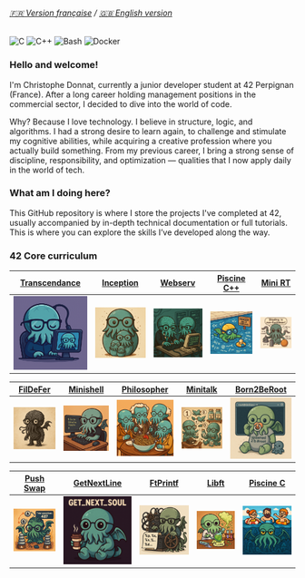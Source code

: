 ###### [🇫🇷 Version française](README.fr.md) / [🇬🇧 English version](README.md)
![C](https://img.shields.io/badge/C-00599C?style=for-the-badge&logo=c&logoColor=white)
![C++](https://img.shields.io/badge/C++-00599C?style=for-the-badge&logo=c%2B%2B&logoColor=white)
![Bash](https://img.shields.io/badge/Bash-121011?style=for-the-badge&logo=gnubash&logoColor=white)
![Docker](https://img.shields.io/badge/Docker-2496ED?style=for-the-badge&logo=docker&logoColor=white)

### Hello and welcome!

I'm Christophe Donnat, currently a junior developer student at 42 Perpignan (France).
After a long career holding management positions in the commercial sector, I decided to dive into the world of code.

Why? Because I love technology. I believe in structure, logic, and algorithms.
I had a strong desire to learn again, to challenge and stimulate my cognitive abilities, while acquiring a creative profession where you actually build something.
From my previous career, I bring a strong sense of discipline, responsibility, and optimization — qualities that I now apply daily in the world of tech.

### What am I doing here?
This GitHub repository is where I store the projects I've completed at 42, usually accompanied by in-depth technical documentation or full tutorials.
This is where you can explore the skills I’ve developed along the way.

### 42 Core curriculum

| [Transcendance]() | [Inception](https://github.com/donnatchris/inception-42/blob/main/README.md) | [Webserv](https://github.com/donnatchris/webserv-42/blob/main/README.md) | [Piscine C++](https://github.com/donnatchris/piscine-cpp-42/blob/main/README.md) | [Mini RT](https://github.com/donnatchris/minirt-42/blob/main/README.md) |
| --- | --- | --- | --- | --- |
| [![Transcendance](images/transcendance.png)]() | [![Inception](images/inception.png)](https://github.com/donnatchris/inception-42/blob/main/README.md) | [![Webserv](images/webserv.png)](https://github.com/donnatchris/webserv-42/blob/main/README.md) | [![Piscine C++](images/cpp.png)](https://github.com/donnatchris/piscine-cpp-42/blob/main/README.md) | [![MiniRT](images/minirt.png)](https://github.com/donnatchris/minirt-42/blob/main/README.md) |

| [FilDeFer](https://github.com/donnatchris/fdf-42/blob/main/README.md) | [Minishell](https://github.com/donnatchris/minishell-42/blob/main/README.md) | [Philosopher](https://github.com/donnatchris/philosophers-42/blob/main/README.md) | [Minitalk](https://github.com/donnatchris/minitalk-42/blob/main/README.md) | [Born2BeRoot](https://github.com/donnatchris/born2beroot-42/blob/main/README.md) |
| --- | --- | --- | --- | --- |
| [![FDF](images/fdf.png)](https://github.com/donnatchris/fdf-42/blob/main/README.md) | [![Minishell](images/minishell.png)](https://github.com/donnatchris/minishell-42/blob/main/README.md) | [![Philosopher](images/philo.png)](https://github.com/donnatchris/philosophers-42/blob/main/README.md) | [![Minitalk](images/minitalk.png)](https://github.com/donnatchris/minitalk-42/blob/main/README.md) | [![Born2BeRoot](images/born2beroot.png)](https://github.com/donnatchris/born2beroot-42/blob/main/README.md) |

| [Push Swap](https://github.com/donnatchris/push_swap-42/blob/main/README.md) | [GetNextLine](https://github.com/donnatchris/get_next_line-42/blob/main/README.md) | [FtPrintf](https://github.com/donnatchris/ft_printf-42/blob/main/README.md) | [Libft](https://github.com/donnatchris/libft-42/blob/main/README.md) | [Piscine C](https://github.com/donnatchris/piscine-42/blob/main/README.md) |
| --- | --- | --- | --- | --- |
| [![Push Swap](images/pushswap.png)](https://github.com/donnatchris/push_swap-42/blob/main/README.md) | [![GetNextLine](images/gnl.png)](https://github.com/donnatchris/get_next_line-42/blob/main/README.md) | [![FtPrintf](images/printf.png)](https://github.com/donnatchris/ft_printf-42/blob/main/README.md) | [![Libft](images/libft.png)](https://github.com/donnatchris/libft-42/blob/main/README.md) | [![Piscine C](images/c.png)](https://github.com/donnatchris/piscine-42/blob/main/README.md) |

